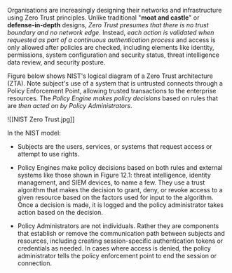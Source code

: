 Organisations are increasingly designing their networks and infrastructure using Zero Trust principles. Unlike traditional "**moat and castle**" or **defense-in-depth** designs, *Zero Trust presumes that there is no trust boundary and no network edge*. Instead, *each action is validated when requested as part of a continuous authentication process* and access is only allowed after policies are checked, including elements like identity, permissions, system configuration and security status, threat intelligence data review, and security posture.

Figure below shows NIST's logical diagram of a Zero Trust architecture (ZTA). Note subject's use of a system that is untrusted connects through a Policy Enforcement Point, allowing trusted transactions to the enterprise resources. The *Policy Engine makes policy decisions* based on rules that are *then acted on by Policy Administrators*.

![[NIST Zero Trust.jpg]]

In the NIST model:

- Subjects are the users, services, or systems that request access or attempt to use rights.
  
- Policy Engines make policy decisions based on both rules and external systems like those shown in Figure 12.1: threat intelligence, identity management, and SIEM devices, to name a few. They use a trust algorithm that makes the decision to grant, deny, or revoke access to a given resource based on the factors used for input to the algorithm. Once a decision is made, it is logged and the policy administrator takes action based on the decision.
  
- Policy Administrators are not individuals. Rather they are components that establish or remove the communication path between subjects and resources, including creating session-specific authentication tokens or credentials as needed. In cases where access is denied, the policy administrator tells the policy enforcement point to end the session or connection.